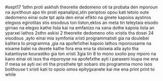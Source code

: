 #sept17
1sthn proti askhsh theoreite dedomeno oti ta probata den mporoun na ayxithoun apo tin proti epanalipsi,stin periptosi opou kati tetoio oute dedomeno einai oute tpt apla den einai efikto na ginete kapoios aystiros elegxos egirotitas stis eisodous ton liston,ektos an meta tin teleytaia eisodo girnao na elegxo kathe lista kai na emfanizo na xana dothe kapoia lista an yparxei lathos
2sthn askisi 2 theoreite dedomeno otio xristis tha dosei 24 eisodous ,ayto einai mia symfonia xristi programmatisti gia na doulebei kalitera to programma ,gia na apofefxthei kapoio lathos mporousame na eixame balei na dexete kathe fora ena ena ta stoixeia alla ayto tha katantoyse kourastiko gia ton xristi
3gia tin 8 to mono sxolio poy mporo na kano einai oti isos tha mporoyse na apofefxthe ayti i paraxeni loupa me ena if mesa se ayti oxi oti tha prosthete tpt sobaro sto programma mono isos boithouse t xristi kati to opoio omos epitygxanete kai me ena print print to while
